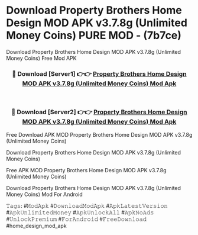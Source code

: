 # Download Property Brothers Home Design MOD APK v3.7.8g (Unlimited Money Coins) PURE MOD - (7b7ce)
Download Property Brothers Home Design MOD APK v3.7.8g (Unlimited Money Coins) Free Mod APK

<div align="center">
<h3>🔴 Download [Server1] 👉👉 <a href="https://apk-comot.site?title=Property_Brothers_Home_Design_MOD_APK_v3.7.8g_(Unlimited_Money_Coins)">Property Brothers Home Design MOD APK v3.7.8g (Unlimited Money Coins) Mod Apk</a></h3><br>

<h3>🔴 Download [Server2] 👉👉 <a href="https://apk-comot.site?title=Property_Brothers_Home_Design_MOD_APK_v3.7.8g_(Unlimited_Money_Coins)">Property Brothers Home Design MOD APK v3.7.8g (Unlimited Money Coins) Mod Apk</a></h3>
</div>


Free Download APK MOD Property Brothers Home Design MOD APK v3.7.8g (Unlimited Money Coins)

Download Property Brothers Home Design MOD APK v3.7.8g (Unlimited Money Coins) 

Free APK MOD Property Brothers Home Design MOD APK v3.7.8g (Unlimited Money Coins) 

Download Property Brothers Home Design MOD APK v3.7.8g (Unlimited Money Coins) Mod For Android

𝚃𝚊𝚐𝚜: #𝙼𝚘𝚍𝙰𝚙𝚔 #𝙳𝚘𝚠𝚗𝚕𝚘𝚊𝚍𝙼𝚘𝚍𝙰𝚙𝚔 #𝙰𝚙𝚔𝙻𝚊𝚝𝚎𝚜𝚝𝚅𝚎𝚛𝚜𝚒𝚘𝚗 #𝙰𝚙𝚔𝚄𝚗𝚕𝚒𝚖𝚒𝚝𝚎𝚍𝙼𝚘𝚗𝚎𝚢 #𝙰𝚙𝚔𝚄𝚗𝚕𝚘𝚌𝚔𝙰𝚕𝚕 #𝙰𝚙𝚔𝙽𝚘𝙰𝚍𝚜 #𝚄𝚗𝚕𝚘𝚌𝚔𝙿𝚛𝚎𝚖𝚒𝚞𝚖 #𝙵𝚘𝚛𝙰𝚗𝚍𝚛𝚘𝚒𝚍 #𝙵𝚛𝚎𝚎𝙳𝚘𝚠𝚗𝚕𝚘𝚊𝚍 #home_design_mod_apk